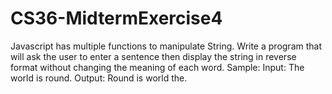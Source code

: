 # CS36-MidtermExercise4
Javascript has multiple functions to manipulate String.  Write a program that will ask the user to enter a sentence then display the string in reverse format without changing the meaning of each word.   Sample: Input: The world is round. Output: Round is world the. 
